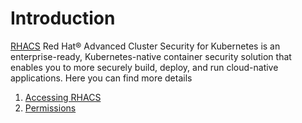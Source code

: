 # Introduction

[RHACS](https://docs.openshift.com/acs/3.70/welcome/index.html)
Red Hat® Advanced Cluster Security for Kubernetes is an enterprise-ready, Kubernetes-native container security solution that enables you to more securely build, deploy, and run cloud-native applications.
Here you can find more details

1. [Accessing RHACS](./accessing-rhacs.md)
1. [Permissions](./permissions.md)
